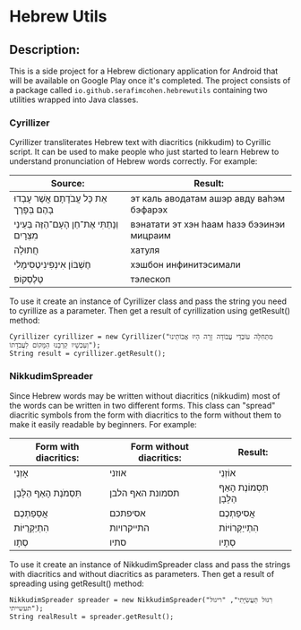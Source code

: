 # Hebrew Utils

## Description:
This is a side project for a Hebrew dictionary application for Android that will be available on Google Play once it's completed. The project consists of a package called `io.github.serafimcohen.hebrewutils` containing two utilities wrapped into Java classes.

### Cyrillizer
Cyrillizer transliterates Hebrew text with diacritics (nikkudim) to Cyrillic script. It can be used to make people who just started to learn Hebrew to understand pronunciation of Hebrew words correctly. For example: 

| Source: | Result: |
| --- | --- |
| אֵת כָּל עֲבֹדָתָם אֲשֶׁר עָבְדוּ בָהֶם בְּפָרֶך | эт каль аводатам ашэр авду ваhэм бэфарэх |
| וְנָתַתִּי אֶת־חֵן הָעָם־הַזֶּה בְּעֵינֵי מִצְרָיִם | вэнатати эт хэн hаам hазэ бээинэи мицраим |
| חֲתוּלָה  | хатуля |
| חֶשְׁבּוֹן אִינְפִינִיטֶסִימָלִי | хэшбон инфинитэcимали |
| טֶלֶסְקוֹפּ | тэлеcкоп |

To use it create an instance of Cyrillizer class and pass the string you need to cyrillize as a parameter. Then get a result of cyrillization using getResult() method:
    
	Cyrillizer cyrillizer = new Cyrillizer("מִתְּחִלָּה עוֹבְדֵי עֲבוֹדָה זָרָה הָיוּ אֲבוֹתֵינוּ וְעַכְשָׁיו קֵרְבָנוּ הַמָּקוֹם לַעֲבֹדָתוֹ");
	String result = cyrillizer.getResult();


### NikkudimSpreader
Since Hebrew words may be written without diacritics (nikkudim) most of the words can be written in two different forms. This class can "spread" diacritic symbols from the form with diacritics to the form without them to make it easily readable by beginners. For example:

| Form with diacritics: | Form without diacritics: | Result: |
| --- | --- | --- |
| אָזְנֵי | אוזני | אוֹזְנֵי |
| תִּסְמֹנֶת הָאַף הַלָּבָן | תסמונת האף הלבן | תִּסְמוֹנֶת הָאַף הַלָּבָן |
| אֲסֵפַתְכֶם | אסיפתכם | אֲסיפַתְכֶם |
| הִתְיַקְּרֻיּוֹת | התייקרויות | הִתְייַקְּרוֹיּוֹת |
| סְתָו | סתיו | סְתָיו |

To use it create an instance of NikkudimSpreader class and pass the strings with diacritics and without diacritics as parameters. Then get a result of spreading using getResult() method:
    
	NikkudimSpreader spreader = new NikkudimSpreader("רִגּוּל תַּעֲשִׂיָּתִי", "ריגול תעשייתי");
	String realResult = spreader.getResult();
